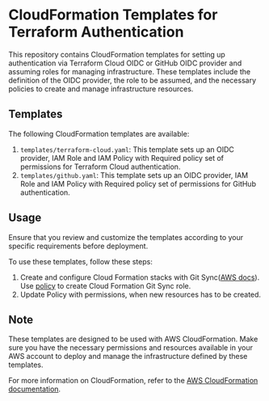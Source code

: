 # CloudFormation Templates for Terraform Authentication

This repository contains CloudFormation templates for setting up authentication via Terraform Cloud OIDC or GitHub OIDC provider and assuming roles for managing infrastructure. These templates include the definition of the OIDC provider, the role to be assumed, and the necessary policies to create and manage infrastructure resources.

## Templates

The following CloudFormation templates are available:

1. `templates/terraform-cloud.yaml`: This template sets up an OIDC provider, IAM Role and IAM Policy with Required policy set of permissions for Terraform Cloud authentication.
2. `templates/github.yaml`: This template sets up an OIDC provider, IAM Role and IAM Policy with Required policy set of permissions for GitHub authentication.

## Usage

Ensure that you review and customize the templates according to your specific requirements before deployment.

To use these templates, follow these steps:

1. Create and configure Cloud Formation stacks with Git Sync([AWS docs](https://docs.aws.amazon.com/AWSCloudFormation/latest/UserGuide/git-sync.html)). Use [policy](./iam/policy.json) to create Cloud Formation Git Sync role.
2. Update Policy with permissions, when new resources has to be created.


## Note

These templates are designed to be used with AWS CloudFormation. Make sure you have the necessary permissions and resources available in your AWS account to deploy and manage the infrastructure defined by these templates.

For more information on CloudFormation, refer to the [AWS CloudFormation documentation](https://docs.aws.amazon.com/cloudformation/index.html).

